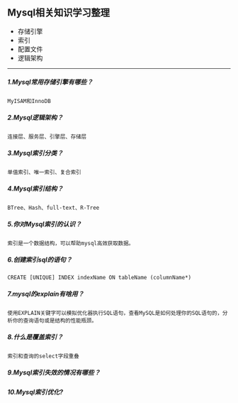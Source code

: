## Mysql相关知识学习整理

+ 存储引擎
+ 索引
+ 配置文件
+ 逻辑架构

---
##### 1.Mysql常用存储引擎有哪些？
    MyISAM和InnoDB
##### 2.Mysql逻辑架构？
    连接层、服务层、引擎层、存储层
##### 3.Mysql索引分类？
    单值索引、唯一索引、复合索引
##### 4.Mysql索引结构？
    BTree、Hash、full-text、R-Tree
##### 5.你对Mysql索引的认识？
    索引是一个数据结构，可以帮助mysql高效获取数据。
##### 6.创建索引sql的语句？
    CREATE [UNIQUE] INDEX indexName ON tableName (columnName*)
##### 7.mysql的explain有啥用？
    使用EXPLAIN关键字可以模拟优化器执行SQL语句，查看MySQL是如何处理你的SQL语句的，分析你的查询语句或是结构的性能瓶颈。
##### 8.什么是覆盖索引？
    索引和查询的select字段重叠
##### 9.Mysql索引失效的情况有哪些？
    
##### 10.Mysql索引优化?

